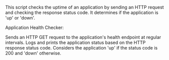This script checks the uptime of an application by sending an HTTP request and checking the response status code. It determines if the application is 'up' or 'down'.

Application Health Checker:

Sends an HTTP GET request to the application's health endpoint at regular intervals.
Logs and prints the application status based on the HTTP response status code.
Considers the application 'up' if the status code is 200 and 'down' otherwise.
